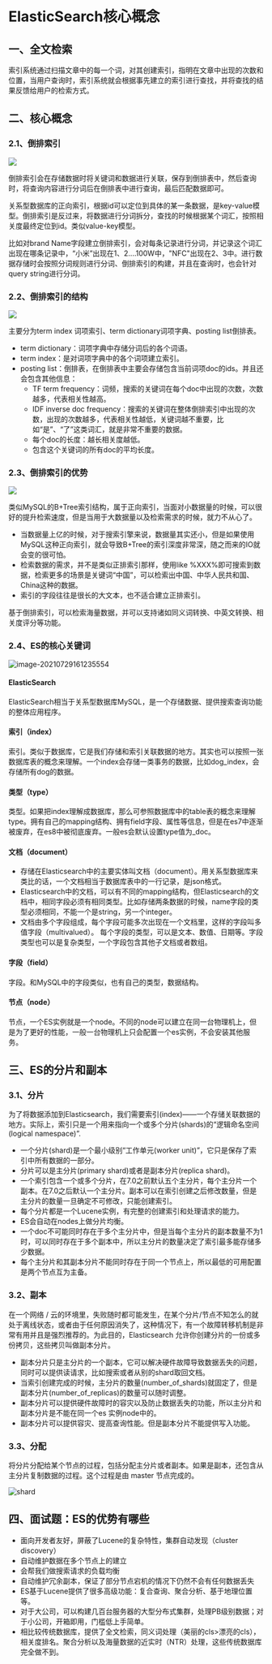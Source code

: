 # ElasticSearch核心概念

## 一、全文检索

索引系统通过扫描文章中的每一个词，对其创建索引，指明在文章中出现的次数和位置，当用户查询时，索引系统就会根据事先建立的索引进行查找，并将查找的结果反馈给用户的检索方式。

## 二、核心概念

### 2.1、倒排索引

![](images/clipboard.png)

倒排索引会在存储数据时将关键词和数据进行关联，保存到倒排表中，然后查询时，将查询内容进行分词后在倒排表中进行查询，最后匹配数据即可。

关系型数据库的正向索引，根据id可以定位到具体的某一条数据，是key-value模型。倒排索引是反过来，将数据进行分词拆分，查找的时候根据某个词汇，按照相关度最终定位到id。类似value-key模型。

比如对brand Name字段建立倒排索引，会对每条记录进行分词，并记录这个词汇出现在哪条记录中，“小米”出现在1、2....100W中，"NFC"出现在2、3中。进行数据存储时会按照分词规则进行分词、倒排索引的构建，并且在查询时，也会针对query string进行分词。

### 2.2、倒排索引的结构

![](images/倒排索引的结构.png)

主要分为term index 词项索引、term dictionary词项字典、posting list倒排表。

- term dictionary：词项字典中存储分词后的各个词语。
- term index：是对词项字典中的各个词项建立索引。
- posting list：倒排表，在倒排表中主要会存储包含当前词项doc的ids。并且还会包含其他信息：
  - TF term frequency：词频，搜索的关键词在每个doc中出现的次数，次数越多，代表相关性越高。
  - IDF inverse doc frequency：搜索的关键词在整体倒排索引中出现的次数，出现的次数越多，代表相关性越低，关键词越不重要，比如“是”、“了”这类词汇，就是非常不重要的数据。
  - 每个doc的长度：越长相关度越低。
  - 包含这个关键词的所有doc的平均长度。

### 2.3、倒排索引的优势

![](images/B+Tree.png)

类似MySQL的B+Tree索引结构，属于正向索引，当面对小数据量的时候，可以很好的提升检索速度，但是当用于大数据量以及检索需求的时候，就力不从心了。

- 当数据量上亿的时候，对于搜索引擎来说，数据量其实还小，但是如果使用MySQL这种正向索引，就会导致B+Tree的索引深度非常深，随之而来的IO就会变的很可怕。
- 检索数据的需求，并不是类似正排索引那样，使用like %XXX%即可搜索到数据，检索更多的场景是关键词“中国”，可以检索出中国、中华人民共和国、China这种的数据。
- 索引的字段往往是很长的大文本，也不适合建立正排索引。

基于倒排索引，可以检索海量数据，并可以支持诸如同义词转换、中英文转换、相关度评分等功能。

### 2.4、ES的核心关键词

![image-20210729161235554](images/元数据.png)

#### ElasticSearch

ElasticSearch相当于关系型数据库MySQL，是一个存储数据、提供搜索查询功能的整体应用程序。

#### 索引（index）

索引。类似于数据库，它是我们存储和索引关联数据的地方。其实也可以按照一张数据库表的概念来理解。一个index会存储一类事务的数据，比如dog_index，会存储所有dog的数据。

[^提示：事实上，我们的数据被存储和索引在分片(shards)中，索引只是一个逻辑空间，这个逻辑空间把一个或多个分片分组在一起。然而，这只是一些内部细节——我们的程序完全不用关心分片。对于我们的程序而言，文档存储在索引(index)中。剩下的细节由Elasticsearch关心既可。]: 

#### 类型（type）

类型。如果把index理解成数据库，那么可参照数据库中的table表的概念来理解type。拥有自己的mapping结构、拥有field字段、属性等信息，但是在es7中逐渐被废弃，在es8中被彻底废弃。一般es会默认设置type值为_doc。

#### 文档（document）

- 存储在Elasticsearch中的主要实体叫文档（document）。用关系型数据库来类比的话，一个文档相当于数据库表中的一行记录，是json格式。
- Elasticsearch中的文档，可以有不同的mapping结构，但Elasticsearch的文档中，相同字段必须有相同类型。比如存储两条数据的时候，name字段的类型必须相同，不能一个是string，另一个integer。
- 文档由多个字段组成，每个字段可能多次出现在一个文档里，这样的字段叫多值字段（multivalued）。 每个字段的类型，可以是文本、数值、日期等。字段类型也可以是复杂类型，一个字段包含其他子文档或者数组。

#### 字段（field）

字段。和MySQL中的字段类似，也有自己的类型，数据结构。

#### 节点（node）

节点，一个ES实例就是一个node。不同的node可以建立在同一台物理机上，但是为了更好的性能，一般一台物理机上只会配置一个es实例，不会安装其他服务。

## 三、ES的分片和副本

### 3.1、分片

为了将数据添加到Elasticsearch，我们需要索引(index)——一个存储关联数据的地方。实际上，索引只是一个用来指向一个或多个分片(shards)的“逻辑命名空间(logical namespace)”.

- 一个分片(shard)是一个最小级别“工作单元(worker unit)”，它只是保存了索引中所有数据的一部分。
- 分片可以是主分片(primary shard)或者是副本分片(replica shard)。
- 一个索引包含一个或多个分片，在7.0之前默认五个主分片，每个主分片一个副本。在7.0之后默认一个主分片。副本可以在索引创建之后修改数量，但是主分片的数量一旦确定不可修改，只能创建索引。
- 每个分片都是一个Lucene实例，有完整的创建索引和处理请求的能力。
- ES会自动在nodes上做分片均衡。
- 一个doc不可能同时存在于多个主分片中，但是当每个主分片的副本数量不为1时，可以同时存在于多个副本中，所以主分片的数量决定了索引最多能存储多少数据。
- 每个主分片和其副本分片不能同时存在于同一个节点上，所以最低的可用配置是两个节点互为主备。

### 3.2、副本

在一个网络 / 云的环境里，失败随时都可能发生，在某个分片/节点不知怎么的就处于离线状态，或者由于任何原因消失了，这种情况下，有一个故障转移机制是非常有用并且是强烈推荐的。为此目的，Elasticsearch 允许你创建分片的一份或多份拷贝，这些拷贝叫做副本分片。

- 副本分片只是主分片的一个副本，它可以解决硬件故障导致数据丢失的问题，同时可以提供读请求，比如搜索或者从别的shard取回文档。
- 当索引创建完成的时候，主分片的数量(number_of_shards)就固定了，但是副本分片(number_of_replicas)的数量可以随时调整。
- 副本分片可以提供硬件故障时的容灾以及防止数据丢失的功能，所以主分片和副本分片是不能在同一个es 实例node中的。
- 副本分片可以提供容灾、提高查询性能。但是副本分片不能提供写入功能。

### 3.3、分配

将分片分配给某个节点的过程，包括分配主分片或者副本。如果是副本，还包含从主分片复制数据的过程。这个过程是由 master 节点完成的。

![shard](images/shard.png)

## 四、面试题：ES的优势有哪些

- 面向开发者友好，屏蔽了Lucene的复杂特性，集群自动发现（cluster discovery）
- 自动维护数据在多个节点上的建立
- 会帮我们做搜索请求的负载均衡
- 自动维护冗余副本，保证了部分节点宕机的情况下仍然不会有任何数据丢失
- ES基于Lucene提供了很多高级功能：复合查询、聚合分析、基于地理位置等。
- 对于大公司，可以构建几百台服务器的大型分布式集群，处理PB级别数据；对于小公司，开箱即用，门槛低上手简单。
- 相比较传统数据库，提供了全文检索，同义词处理（美丽的cls>漂亮的cls），相关度排名。聚合分析以及海量数据的近实时（NTR）处理，这些传统数据库完全做不到。